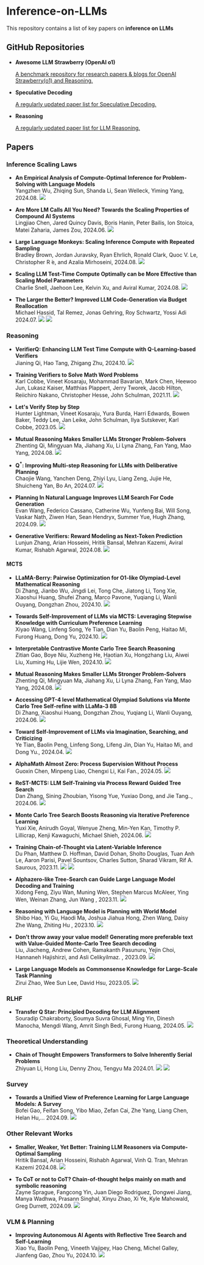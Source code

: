 # Inference-on-LLMs
This repository contains a list of key papers on **inference on LLMs**

## GitHub Repositories

- **Awesome LLM Strawberry (OpenAI o1)**  
 
  [A benchmark repository for research papers & blogs for OpenAI Strawberry(o1) and Reasoning.](https://github.com/hemingkx/Spec-Bench)

- **Speculative Decoding**
  
  [A regularly updated paper list for Speculative Decoding.](https://github.com/hemingkx/SpeculativeDecodingPapers/tree/main)


- **Reasoning**
  
  [A regularly updated paper list for LLM Reasoning.]( https://github.com/atfortes/Awesome-LLM-Reasoning)


## Papers

### Inference Scaling Laws

- **An Empirical Analysis of Compute-Optimal Inference for Problem-Solving with Language Models**  
  Yangzhen Wu, Zhiqing Sun, Shanda Li, Sean Welleck, Yiming Yang, 2024.08. ![](https://img.shields.io/badge/Arxiv-orange)
  
- **Are More LM Calls All You Need?  Towards the Scaling Properties of Compound AI Systems**  
  Lingjiao Chen, Jared Quincy Davis, Boris Hanin, Peter Bailis, Ion Stoica, Matei Zaharia, James Zou, 2024.06. ![](https://img.shields.io/badge/Arxiv-orange)
  
- **Large Language Monkeys: Scaling Inference Compute  with Repeated Sampling**  
  Bradley Brown, Jordan Juravsky, Ryan Ehrlich, Ronald Clark, Quoc V. Le, Christopher R ́e, and Azalia Mirhoseini, 2024.08. ![](https://img.shields.io/badge/Arxiv-orange)

- **Scaling LLM Test-Time Compute Optimally can be More Effective than Scaling Model Parameters**  
  Charlie Snell, Jaehoon Lee, Kelvin Xu, and Aviral Kumar, 2024.08. ![](https://img.shields.io/badge/DeepMind-blue)

- **The Larger the Better? Improved LLM Code-Generation via Budget Reallocation**  
  Michael Hassid, Tal Remez, Jonas Gehring, Roy Schwartz, Yossi Adi 2024.07. ![](https://img.shields.io/badge/COLM-orange) ![](https://img.shields.io/badge/OpenReview-orange)

### Reasoning

-  **VerifierQ: Enhancing LLM Test Time Compute with Q-Learning-based Verifiers**    
  Jianing Qi, Hao Tang, Zhigang Zhu, 2024.10. ![](https://img.shields.io/badge/Arxiv-orange)

- **Training Verifiers to Solve Math Word Problems**  
  Karl Cobbe, Vineet Kosaraju, Mohammad Bavarian, Mark Chen, Heewoo Jun, Lukasz Kaiser, Matthias Plappert, Jerry Tworek, Jacob Hilton, Reiichiro Nakano, Christopher Hesse, John Schulman, 2021.11.  ![](https://img.shields.io/badge/OpenAI-blue)

- **Let's Verify Step by Step**  
  Hunter Lightman, Vineet Kosaraju, Yura Burda, Harri Edwards, Bowen Baker, Teddy Lee, Jan Leike, John Schulman, Ilya Sutskever, Karl Cobbe, 2023.05.  ![](https://img.shields.io/badge/OpenAI-blue)

- **Mutual Reasoning Makes Smaller LLMs Stronger Problem-Solvers**  
  Zhenting Qi, Mingyuan Ma, Jiahang Xu, Li Lyna Zhang, Fan Yang, Mao Yang, 2024.08.  ![](https://img.shields.io/badge/Microsoft-blue)

-  **Q<sup>*</sup>: Improving Multi-step Reasoning for LLMs with Deliberative Planning**    
  Chaojie Wang, Yanchen Deng, Zhiyi Lyu, Liang Zeng, Jujie He, Shuicheng Yan, Bo An, 2024.07. ![](https://img.shields.io/badge/Arxiv-orange)

- **Planning In Natural Language Improves LLM Search For Code Generation**  
  Evan Wang, Federico Cassano, Catherine Wu, Yunfeng Bai, Will Song, Vaskar Nath, Ziwen Han, Sean Hendryx, Summer Yue, Hugh Zhang, 2024.09.  ![](https://img.shields.io/badge/ScaleAI-blue)

- **Generative Verifiers: Reward Modeling as Next-Token Prediction**  
  Lunjun Zhang, Arian Hosseini, Hritik Bansal, Mehran Kazemi, Aviral Kumar, Rishabh Agarwal, 2024.08.  ![](https://img.shields.io/badge/OpenAI-blue)

#### MCTS

-  **LLaMA-Berry: Pairwise Optimization for O1-like Olympiad-Level Mathematical Reasoning**    
 Di Zhang, Jianbo Wu, Jingdi Lei, Tong Che, Jiatong Li, Tong Xie, Xiaoshui Huang, Shufei Zhang, Marco Pavone, Yuqiang Li, Wanli Ouyang, Dongzhan Zhou, 2024.10. ![](https://img.shields.io/badge/Arxiv-orange)

-  **Towards Self-Improvement of LLMs via MCTS: Leveraging Stepwise Knowledge with Curriculum Preference Learning**    
  Xiyao Wang, Linfeng Song, Ye Tian, Dian Yu, Baolin Peng, Haitao Mi, Furong Huang, Dong Yu, 2024.10. ![](https://img.shields.io/badge/Arxiv-orange)

-  **Interpretable Contrastive Monte Carlo Tree Search Reasoning**    
  Zitian Gao, Boye Niu, Xuzheng He, Haotian Xu, Hongzhang Liu, Aiwei Liu, Xuming Hu, Lijie Wen, 2024.10. ![](https://img.shields.io/badge/Arxiv-orange)

-  **Mutual Reasoning Makes Smaller LLMs Stronger Problem-Solvers**    
  Zhenting Qi, Mingyuan Ma, Jiahang Xu, Li Lyna Zhang, Fan Yang, Mao Yang, 2024.08. ![](https://img.shields.io/badge/Arxiv-orange)


-  **Accessing GPT-4 level Mathematical Olympiad Solutions via Monte Carlo Tree Self-refine with LLaMa-3 8B**    
  Di Zhang, Xiaoshui Huang, Dongzhan Zhou, Yuqiang Li, Wanli Ouyang, 2024.06. ![](https://img.shields.io/badge/Arxiv-orange)

-  **Toward Self-Improvement of LLMs via Imagination, Searching, and Criticizing**    
  Ye Tian, Baolin Peng, Linfeng Song, Lifeng Jin, Dian Yu, Haitao Mi, and Dong Yu., 2024.04. ![](https://img.shields.io/badge/Arxiv-orange)

-  **AlphaMath Almost Zero: Process Supervision Without Process**    
  Guoxin Chen, Minpeng Liao, Chengxi Li, Kai Fan., 2024.05. ![](https://img.shields.io/badge/Arxiv-orange)

-  **ReST-MCTS: LLM Self-Training via Process Reward Guided Tree Search**    
  Dan Zhang, Sining Zhoubian, Yisong Yue, Yuxiao Dong, and Jie Tang.., 2024.06. ![](https://img.shields.io/badge/Arxiv-orange)

-  **Monte Carlo Tree Search Boosts Reasoning via Iterative Preference Learning**    
  Yuxi Xie, Anirudh Goyal, Wenyue Zheng, Min-Yen Kan, Timothy P. Lillicrap, Kenji Kawaguchi, Michael Shieh, 2024.06. ![](https://img.shields.io/badge/Arxiv-orange)

-  **Training Chain-of-Thought via Latent-Variable Inference**    
  Du Phan, Matthew D. Hoffman, David Dohan, Sholto Douglas, Tuan Anh Le, Aaron Parisi, Pavel Sountsov, Charles Sutton, Sharad Vikram, Rif A. Saurous, 2023.11. ![](https://img.shields.io/badge/Google-blue)  ![](https://img.shields.io/badge/NIPS-orange)

-  **Alphazero-like Tree-Search can Guide Large Language Model Decoding and Training**    
  Xidong Feng, Ziyu Wan, Muning Wen, Stephen Marcus McAleer, Ying Wen, Weinan Zhang, Jun Wang
, 2023.11. ![](https://img.shields.io/badge/NIPS_FMDM_Workshop-orange)

-  **Reasoning with Language Model is Planning with World Model**    
  Shibo Hao, Yi Gu, Haodi Ma, Joshua Jiahua Hong, Zhen Wang, Daisy Zhe Wang, Zhiting Hu
, 2023.10. ![](https://img.shields.io/badge/EMNLP-orange)

-  **Don’t throw away your value model! Generating more preferable text with Value-Guided Monte-Carlo Tree Search decoding**    
  Liu, Jiacheng, Andrew Cohen, Ramakanth Pasunuru, Yejin Choi, Hannaneh Hajishirzi, and Asli Celikyilmaz.
, 2023.09. ![](https://img.shields.io/badge/COLM-orange)

-  **Large Language Models as Commonsense Knowledge for Large-Scale Task Planning**    
  Zirui Zhao, Wee Sun Lee, David Hsu, 2023.05. ![](https://img.shields.io/badge/NIPS-orange)




### RLHF

-  **Transfer Q Star: Principled Decoding for LLM Alignment**    
Souradip Chakraborty, Soumya Suvra Ghosal, Ming Yin, Dinesh Manocha, Mengdi Wang, Amrit Singh Bedi, Furong Huang, 2024.05. ![](https://img.shields.io/badge/Arxiv-orange)

### Theoretical Understanding

- **Chain of Thought Empowers Transformers to Solve Inherently Serial Problems**  
  Zhiyuan Li, Hong Liu, Denny Zhou, Tengyu Ma 2024.01. ![](https://img.shields.io/badge/ICLR-orange) ![](https://img.shields.io/badge/OpenReview-orange)


### Survey

- **Towards a Unified View of Preference Learning for Large Language Models: A Survey**  
  Bofei Gao, Feifan Song, Yibo Miao, Zefan Cai, Zhe Yang, Liang Chen, Helan Hu,... 2024.09. ![](https://img.shields.io/badge/Arxiv-orange)
  
### Other Relevant Works

- **Smaller, Weaker, Yet Better: Training LLM Reasoners via Compute-Optimal Sampling**  
  Hritik Bansal, Arian Hosseini, Rishabh Agarwal, Vinh Q. Tran, Mehran Kazemi 2024.08. ![](https://img.shields.io/badge/DeepMind-blue)


- **To CoT or not to CoT? Chain-of-thought helps mainly on math and symbolic reasoning**    
Zayne Sprague, Fangcong Yin, Juan Diego Rodriguez, Dongwei Jiang, Manya Wadhwa, Prasann Singhal, Xinyu Zhao, Xi Ye, Kyle Mahowald, Greg Durrett, 2024.09. ![](https://img.shields.io/badge/Arxiv-orange)


### VLM & Planning

- **Improving Autonomous AI Agents with Reflective Tree Search and Self-Learning**    
Xiao Yu, Baolin Peng, Vineeth Vajipey, Hao Cheng, Michel Galley, Jianfeng Gao, Zhou Yu, 2024.10. ![](https://img.shields.io/badge/Arxiv-orange)



